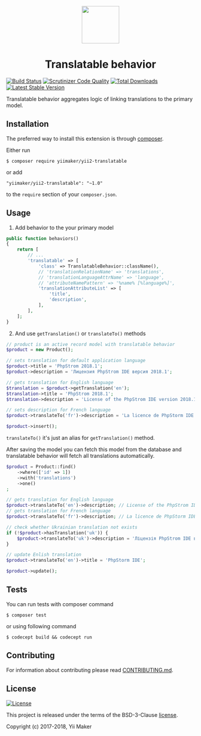 <p align="center">
    <a href="https://github.com/yiimaker" target="_blank">
        <img src="https://avatars1.githubusercontent.com/u/24204902" height="100px">
    </a>
    <h1 align="center">Translatable behavior</h1>
</p>

[![Build Status](https://travis-ci.org/yiimaker/yii2-translatable.svg?branch=master)](https://travis-ci.org/yiimaker/yii2-translatable)
[![Scrutinizer Code Quality](https://scrutinizer-ci.com/g/yiimaker/yii2-translatable/badges/quality-score.png?b=master)](https://scrutinizer-ci.com/g/yiimaker/yii2-translatable/?branch=master)
[![Total Downloads](https://img.shields.io/packagist/dt/yiimaker/yii2-translatable.svg)](https://packagist.org/packages/yiimaker/yii2-translatable)
[![Latest Stable Version](https://img.shields.io/packagist/v/yiimaker/yii2-translatable.svg)](https://packagist.org/packages/yiimaker/yii2-translatable)

Translatable behavior aggregates logic of linking translations to the primary model.

Installation
------------

The preferred way to install this extension is through [composer](http://getcomposer.org/download/).

Either run

```
$ composer require yiimaker/yii2-translatable
```

or add

```
"yiimaker/yii2-translatable": "~1.0"
```

to the `require` section of your `composer.json`.

Usage
-----

1. Add behavior to the your primary model

```php
public function behaviors()
{
    return [
        // ...
        'translatable' => [
            'class' => TranslatableBehavior::className(),
            // 'translationRelationName' => 'translations',
            // 'translationLanguageAttrName' => 'language',
            // 'attributeNamePattern' => '%name% [%language%]',
            'translationAttributeList' => [
                'title',
                'description',
            ],
        ],
    ];
}
```

2. And use `getTranslation()` or `translateTo()` methods

```php
// product is an active record model with translatable behavior
$product = new Product();

// sets translation for default application language
$product->title = 'PhpStrom 2018.1';
$product->description = 'Лицензия PhpStrom IDE версия 2018.1';

// gets translation for English language
$translation = $product->getTranslation('en');
$translation->title = 'PhpStrom 2018.1';
$translation->description = 'License of the PhpStrom IDE version 2018.1';

// sets description for French language
$product->translateTo('fr')->description = 'La licence de PhpStorm IDE la version 2018.1';

$product->insert();
```

`translateTo()` it's just an alias for `getTranslation()` method.

After saving the model you can fetch this model from the database and translatable behavior will fetch all translations automatically.

```php
$product = Product::find()
    ->where(['id' => 1])
    ->with('translations')
    ->one()
;

// gets translation for English language
$product->translateTo('en')->description; // License of the PhpStrom IDE version 2018.1
// gets translation for French language
$product->translateTo('fr')->description; // La licence de PhpStorm IDE la version 2018.1

// check whether Ukrainian translation not exists
if (!$product->hasTranslation('uk')) {
    $product->translateTo('uk')->description = 'Ліцензія PhpStrom IDE версія 2018.1';
}

// update Enlish translation
$product->translateTo('en')->title = 'PhpStorm IDE';

$product->update();
```

Tests
-----

You can run tests with composer command

```
$ composer test
```

or using following command

```
$ codecept build && codecept run
```

Contributing
------------

For information about contributing please read [CONTRIBUTING.md](CONTRIBUTING.md).

License
-------

[![License](https://img.shields.io/github/license/yiimaker/yii2-translatable.svg)](LICENSE)

This project is released under the terms of the BSD-3-Clause [license](LICENSE).

Copyright (c) 2017-2018, Yii Maker
